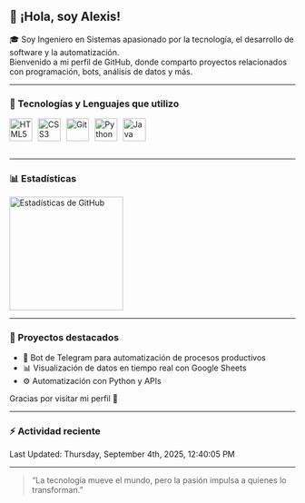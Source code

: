 ## 👋 ¡Hola, soy Alexis!

🎓 Soy Ingeniero en Sistemas apasionado por la tecnología, el desarrollo de software y la automatización.  
Bienvenido a mi perfil de GitHub, donde comparto proyectos relacionados con programación, bots, análisis de datos y más.

---

### 🧠 Tecnologías y Lenguajes que utilizo

<div style="display: flex; gap: 10px;">
  <img src="https://cdn.jsdelivr.net/gh/devicons/devicon@latest/icons/html5/html5-original.svg" title="HTML5" alt="HTML5" width="40" />
  <img src="https://cdn.jsdelivr.net/gh/devicons/devicon@latest/icons/css3/css3-original.svg" title="CSS3" alt="CSS3" width="40" />
  <img src="https://cdn.jsdelivr.net/gh/devicons/devicon@latest/icons/git/git-original.svg" title="Git" alt="Git" width="40" />
  <img src="https://cdn.jsdelivr.net/gh/devicons/devicon@latest/icons/python/python-original.svg" title="Python" alt="Python" width="40" />
  <img src="https://www.svgrepo.com/show/303388/java-4-logo.svg" title="Java" alt="Java" width="40" />
</div>

<br clear="left"/>

---

### 📊 Estadísticas

<p>
  <img 
    align="left" 
    alt="Estadísticas de GitHub" 
    height="200" 
    style="padding-right: 10px;" 
    src="https://github-readme-stats.vercel.app/api?username=AST-cmd&show_icons=true&theme=tokyonight&include_all_commits=true&locale=es" 
  />
</p>

<br clear="left"/>

---

### 🚀 Proyectos destacados

- 🤖 Bot de Telegram para automatización de procesos productivos  
- 📊 Visualización de datos en tiempo real con Google Sheets  
- ⚙️ Automatización con Python y APIs  

Gracias por visitar mi perfil 🙌


---

### :zap: Actividad reciente

<!--RECENT_ACTIVITY:start-->
<!--RECENT_ACTIVITY:end-->
<!--RECENT_ACTIVITY:last_update-->
Last Updated: Thursday, September 4th, 2025, 12:40:05 PM
<!--RECENT_ACTIVITY:last_update_end-->


---

> “La tecnología mueve el mundo, pero la pasión impulsa a quienes lo transforman.”
